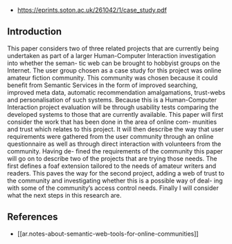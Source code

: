 
- https://eprints.soton.ac.uk/261042/1/case_study.pdf

## Introduction

This paper considers two of three related projects that are currently being undertaken as part of a larger Human-Computer Interaction investigation into whether the seman- tic web can be brought to hobbyist groups on the Internet. The user group chosen as a case study for this project was online amateur fiction community. This community was chosen because it could benefit from Semantic Services in the form of improved searching, improved meta data, automatic recommendation amalgamations, trust-webs and personalisation of such systems. Because this is a Human-Computer Interaction project evaluation will be through usability tests comparing the developed systems to those that are currently available. This paper will first consider the work that has been done in the area of online com- munities and trust which relates to this project. It will then describe the way that user requirements were gathered from the user community through an online questionnaire as well as through direct interaction with volunteers from the community. Having de- fined the requirements of the community this paper will go on to describe two of the projects that are trying those needs. The first defines a foaf extension tailored to the needs of amateur writers and readers. This paves the way for the second project, adding a web of trust to the community and investigating whether this is a possible way of deal- ing with some of the community’s access control needs. Finally I will consider what the next steps in this research are.


## References

- [[ar.notes-about-semantic-web-tools-for-online-communities]]
